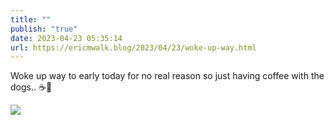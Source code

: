 ```yaml
---
title: ""
publish: "true"
date: 2023-04-23 05:35:14
url: https://ericmwalk.blog/2023/04/23/woke-up-way.html
---
```

Woke up way to early today for no real reason so just having coffee with the dogs.. ☕️🐶

![](https://ericmwalk.blog/uploads/2023/66c702a5b1.jpg)